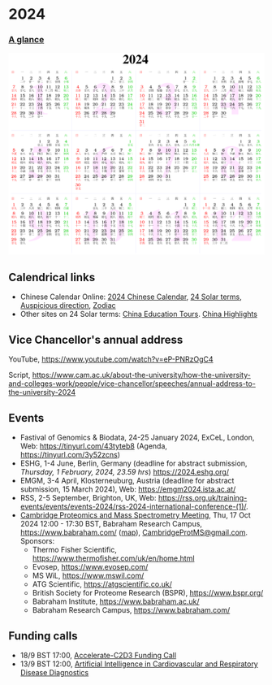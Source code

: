 # 2024

### [A glance](https://www.calendarpedia.co.uk/download/calendar-2024-landscape-year-at-a-glance-in-colour.pdf)

![Calendar](2024.png)

## Calendrical links

- Chinese Calendar Online: [2024 Chinese Calendar](https://www.chinesecalendaronline.com/2024/), [24 Solar terms](https://www.chinesecalendaronline.com/solar-terms/), [Auspicious direction](https://www.chinesecalendaronline.com/), [Zodiac](https://www.chinesecalendaronline.com/zodiac/)
- Other sites on 24 Solar terms: [China Education Tours](https://www.chinaeducationaltours.com/guide/culture-24-solar-terms.htm). [China Highlights](https://www.chinahighlights.com/festivals/the-24-solar-terms.htm)

## Vice Chancellor's annual address

YouTube, <https://www.youtube.com/watch?v=eP-PNRzOgC4>

Script, <https://www.cam.ac.uk/about-the-university/how-the-university-and-colleges-work/people/vice-chancellor/speeches/annual-address-to-the-university-2024>

## Events

- Fastival of Genomics & Biodata, 24-25 January 2024, ExCeL, London, Web: <https://tinyurl.com/43tyteb8> (Agenda, <https://tinyurl.com/3y52zcns>)
- ESHG, 1-4 June, Berlin, Germany (deadline for abstract submission, *Thursday, 1 February, 2024, 23.59 hrs*) <https://2024.eshg.org/>
- EMGM, 3-4 April, Klosterneuburg, Austria (deadline for abstract submission, 15 March 2024), Web: <https://emgm2024.ista.ac.at/>
- RSS, 2-5 September, Brighton, UK, Web: <https://rss.org.uk/training-events/events/events-2024/rss-2024-international-conference-(1)/>.
- [Cambridge Proteomics and Mass Spectrometry Meeting](https://www.eventbrite.com/e/cambridge-proteomics-and-mass-spectrometry-meeting-tickets-980322359567), Thu, 17 Oct 2024 12:00 - 17:30 BST, Babraham Research Campus, <https://www.babraham.com/> ([map](https://maps.app.goo.gl/dBWY5irDpTyKB2vq5)), <CambridgeProtMS@gmail.com>. Sponsors:
    - Thermo Fisher Scientific, <https://www.thermofisher.com/uk/en/home.html>
    - Evosep, <https://www.evosep.com/>
    - MS WiL, <https://www.mswil.com/>
    - ATG Scientific, <https://atgscientific.co.uk/>
    - British Society for Proteome Research (BSPR), <https://www.bspr.org/>
    - Babraham Institute, <https://www.babraham.ac.uk/>
    - Babraham Research Campus, <https://www.babraham.com/>

## Funding calls

- 18/9 BST 17:00, [Accelerate-C2D3 Funding Call](https://acceleratescience.github.io/news/2024-05-20-accelerate-c2d3-funding-call-for-novel-applications-of-ai-for-research-and-innovation-2024.html)
- 13/9 BST 12:00, [Artificial Intelligence in Cardiovascular and Respiratory Disease Diagnostics](https://www.medicalresearchfoundation.org.uk/grants/ai-in-cardiovascular-and-respiratory-disease-diagnostics)

